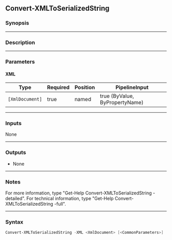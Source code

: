 Convert-XMLToSerializedString
-----------------------------

### Synopsis

---

### Description

---

### Parameters
#### **XML**

|Type           |Required|Position|PipelineInput                 |
|---------------|--------|--------|------------------------------|
|`[XmlDocument]`|true    |named   |true (ByValue, ByPropertyName)|

---

### Inputs
None

---

### Outputs
* None

---

### Notes
For more information, type "Get-Help Convert-XMLToSerializedString -detailed". For technical information, type "Get-Help Convert-XMLToSerializedString -full".

---

### Syntax
```PowerShell
Convert-XMLToSerializedString -XML <XmlDocument> [<CommonParameters>]
```
